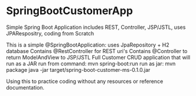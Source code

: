 # SpringBootCustomerApp
Simple Spring Boot Application includes REST, Controller, JSP/JSTL, uses JPARespositry, coding from Scratch

This is a simple @SpringBootApplication:
  uses JpaRepository + H2 database
  Contains @RestController for REST uri's
  Contains @Controller to return ModelAndView to JSP/JSTL
  Full Customer CRUD application that will run as a JAR
    run from command:
        mvn spring-boot:run
    run as jar:
        mvn package
        java -jar target/spring-boot-customer-ms-0.1.0.jar
 
 Using this to practice coding without any resources or reference documentation.
 
 
